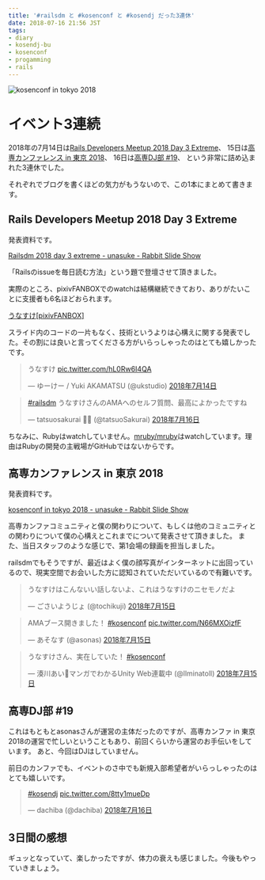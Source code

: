 ```yaml
---
title: '#railsdm と #kosenconf と #kosendj だった3連休'
date: 2018-07-16 21:56 JST
tags: 
- diary
- kosendj-bu
- kosenconf
- progamming
- rails
---
```


![kosenconf in tokyo 2018](2018/kosenconf_in_tokyo_2018.jpg)

# イベント3連続
2018年の7月14日は[Rails Developers Meetup 2018 Day 3 Extreme](https://techplay.jp/event/679666)、 15日は[高専カンファレンス in 東京 2018](https://kosenconf.tokyo/)、 16日は[高専DJ部 #19](https://kosendj-bu.in)、 という非常に詰め込まれた3連休でした。

それぞれでブログを書くほどの気力がもうないので、この1本にまとめて書きます。

## Rails Developers Meetup 2018 Day 3 Extreme
発表資料です。

[Railsdm 2018 day 3 extreme - unasuke - Rabbit Slide Show](https://slide.rabbit-shocker.org/authors/unasuke/railsdm_2018_day_3_extreme/)

「Railsのissueを毎日読む方法」という題で登壇させて頂きました。

実際のところ、pixivFANBOXでのwatchは結構継続できており、ありがたいことに支援者も6名ほどおられます。

[うなすけ[pixivFANBOX]](https://www.pixiv.net/fanbox/creator/7127248)

スライド内のコードの一片もなく、技術というよりは心構えに関する発表でした。その割には良いと言ってくださる方がいらっしゃったのはとても嬉しかったです。

<blockquote class="twitter-tweet" data-lang="ja"><p lang="ja" dir="ltr">うなすけ <a href="https://t.co/hL0Rw6I4QA">pic.twitter.com/hL0Rw6I4QA</a></p>&mdash; ゆーけー / Yuki AKAMATSU (@ukstudio) <a href="https://twitter.com/ukstudio/status/1018023567177310208?ref_src=twsrc%5Etfw">2018年7月14日</a></blockquote>
<blockquote class="twitter-tweet" data-lang="ja"><p lang="ja" dir="ltr"><a href="https://twitter.com/hashtag/railsdm?src=hash&amp;ref_src=twsrc%5Etfw">#railsdm</a> うなすけさんのAMAへのセルフ質問、最高によかったですね</p>&mdash; tatsuosakurai 🍺🤖 (@tatsuoSakurai) <a href="https://twitter.com/tatsuoSakurai/status/1018693300516089856?ref_src=twsrc%5Etfw">2018年7月16日</a></blockquote>
<script async src="https://platform.twitter.com/widgets.js" charset="utf-8"></script>

ちなみに、Rubyはwatchしていません。[mruby/mruby](https://github.com/mruby/mruby)はwatchしています。理由はRubyの開発の主戦場がGitHubではないからです。

## 高専カンファレンス in 東京 2018
発表資料です。

[kosenconf in tokyo 2018 - unasuke - Rabbit Slide Show](https://slide.rabbit-shocker.org/authors/unasuke/kosenconf_in_tokyo_2018/)

高専カンファコミュニティと僕の関わりについて、もしくは他のコミュニティとの関わりについて僕の心構えとこれまでについて発表させて頂きました。
また、当日スタッフのような感じで、第1会場の録画を担当しました。

railsdmでもそうですが、最近はよく僕の顔写真がインターネットに出回っているので、現実空間でお会いした方に認知されていただいているので有難いです。

<blockquote class="twitter-tweet" data-lang="ja"><p lang="ja" dir="ltr">うなすけはこんないい話しないよ、これはうなすけのニセモノだよ</p>&mdash; ごさいようじょ (@tochikuji) <a href="https://twitter.com/tochikuji/status/1018317101751078912?ref_src=twsrc%5Etfw">2018年7月15日</a></blockquote>
<blockquote class="twitter-tweet" data-lang="ja"><p lang="ja" dir="ltr">AMAブース開きました！ <a href="https://twitter.com/hashtag/kosenconf?src=hash&amp;ref_src=twsrc%5Etfw">#kosenconf</a> <a href="https://t.co/N66MXOizfF">pic.twitter.com/N66MXOizfF</a></p>&mdash; あそなす (@asonas) <a href="https://twitter.com/asonas/status/1018340050700984320?ref_src=twsrc%5Etfw">2018年7月15日</a></blockquote>
<blockquote class="twitter-tweet" data-lang="ja"><p lang="ja" dir="ltr">うなすけさん、実在していた！ <a href="https://twitter.com/hashtag/kosenconf?src=hash&amp;ref_src=twsrc%5Etfw">#kosenconf</a></p>&mdash; 湊川あい🌱マンガでわかるUnity Web連載中 (@llminatoll) <a href="https://twitter.com/llminatoll/status/1018314860717674496?ref_src=twsrc%5Etfw">2018年7月15日</a></blockquote>

## 高専DJ部 #19
これはもともとasonasさんが運営の主体だったのですが、高専カンファ in 東京 2018の運営で忙しいということもあり、前回くらいから運営のお手伝いをしています。
あと、今回はDJはしていません。

前日のカンファでも、イベントのさ中でも新規入部希望者がいらっしゃったのはとても嬉しいです。

<blockquote class="twitter-tweet" data-lang="ja"><p lang="und" dir="ltr"><a href="https://twitter.com/hashtag/kosendj?src=hash&amp;ref_src=twsrc%5Etfw">#kosendj</a> <a href="https://t.co/8tty1mueDp">pic.twitter.com/8tty1mueDp</a></p>&mdash; dachiba (@dachiba) <a href="https://twitter.com/dachiba/status/1018725250140258304?ref_src=twsrc%5Etfw">2018年7月16日</a></blockquote>

## 3日間の感想
ギュッとなっていて、楽しかったですが、体力の衰えも感じました。今後もやっていきましょう。
